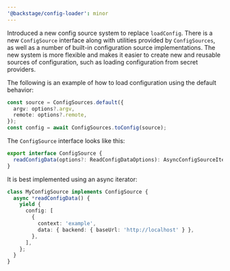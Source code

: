 ```yaml
---
'@backstage/config-loader': minor
---
```


Introduced a new config source system to replace `loadConfig`. There is a new `ConfigSource` interface along with utilities provided by `ConfigSources`, as well as a number of built-in configuration source implementations. The new system is more flexible and makes it easier to create new and reusable sources of configuration, such as loading configuration from secret providers.

The following is an example of how to load configuration using the default behavior:

```ts
const source = ConfigSources.default({
  argv: options?.argv,
  remote: options?.remote,
});
const config = await ConfigSources.toConfig(source);
```

The `ConfigSource` interface looks like this:

```ts
export interface ConfigSource {
  readConfigData(options?: ReadConfigDataOptions): AsyncConfigSourceIterator;
}
```

It is best implemented using an async iterator:

```ts
class MyConfigSource implements ConfigSource {
  async *readConfigData() {
    yield {
      config: [
        {
          context: 'example',
          data: { backend: { baseUrl: 'http://localhost' } },
        },
      ],
    };
  }
}
```
